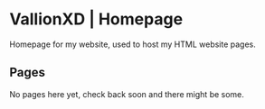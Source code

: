 # VallionXD | Homepage
Homepage for my website, used to host my HTML website pages.

## Pages
No pages here yet, check back soon and there might be some.

